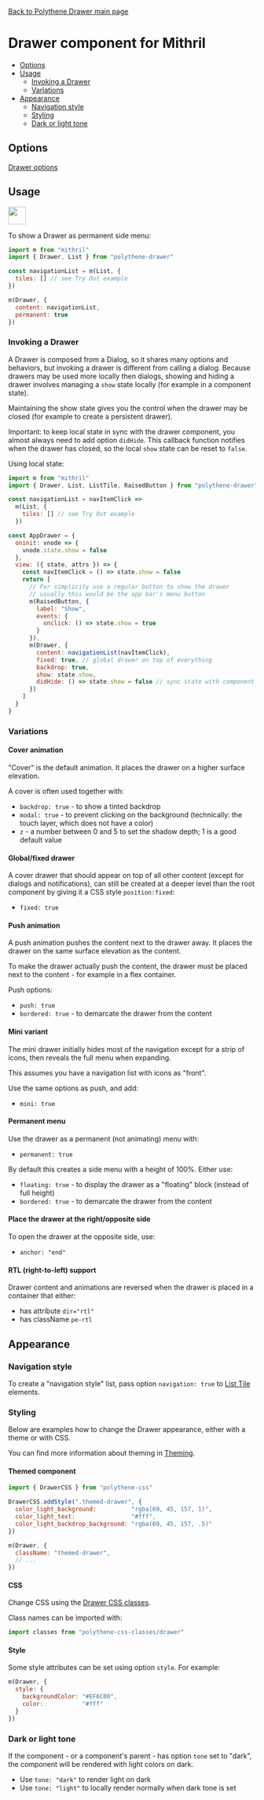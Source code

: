 [Back to Polythene Drawer main page](../drawer.md)

# Drawer component for Mithril

<!-- MarkdownTOC autolink="true" autoanchor="true" bracket="round" -->

- [Options](#options)
- [Usage](#usage)
  - [Invoking a Drawer](#invoking-a-drawer)
  - [Variations](#variations)
- [Appearance](#appearance)
  - [Navigation style](#navigation-style)
  - [Styling](#styling)
  - [Dark or light tone](#dark-or-light-tone)

<!-- /MarkdownTOC -->

<a name="options"></a>
## Options

[Drawer options](../drawer.md)


<a name="usage"></a>
## Usage

<a href="https://jsfiddle.net/ArthurClemens/srtye3sm/" target="_blank"><img src="https://arthurclemens.github.io/assets/polythene/docs/try-out-green.gif" height="36" /></a>


To show a Drawer as permanent side menu:

~~~javascript
import m from "mithril"
import { Drawer, List } from "polythene-drawer"

const navigationList = m(List, {
  tiles: [] // see Try Out example
})

m(Drawer, {
  content: navigationList,
  permanent: true
})
~~~

<a name="invoking-a-drawer"></a>
### Invoking a Drawer

A Drawer is composed from a Dialog, so it shares many options and behaviors, but invoking a drawer is different from calling a dialog. Because drawers may be used more locally then dialogs, showing and hiding a drawer involves managing a `show` state locally (for example in a component state).

Maintaining the show state gives you the control when the drawer may be closed (for example to create a persistent drawer).

Important: to keep local state in sync with the drawer component, you almost always need to add option `didHide`. This callback function notifies when the drawer has closed, so the local `show` state can be reset to `false`.

Using local state:

~~~javascript
import m from "mithril"
import { Drawer, List, ListTile, RaisedButton } from "polythene-drawer"

const navigationList = navItemClick =>
  m(List, {
    tiles: [] // see Try Out example
  })

const AppDrawer = {
  oninit: vnode => {
    vnode.state.show = false
  },
  view: ({ state, attrs }) => {
    const navItemClick = () => state.show = false
    return [
      // For simplicity use a regular button to show the drawer
      // usually this would be the app bar's menu button
      m(RaisedButton, {
        label: "Show",
        events: {
          onclick: () => state.show = true
        }
      }),
      m(Drawer, {
        content: navigationList(navItemClick),
        fixed: true, // global drawer on top of everything
        backdrop: true,
        show: state.show,
        didHide: () => state.show = false // sync state with component
      })
    ]
  }
}
~~~

<a name="variations"></a>
### Variations

#### Cover animation

"Cover" is the default animation. It places the drawer on a higher surface elevation.

A cover is often used together with:

* `backdrop: true` - to show a tinted backdrop
* `modal: true` - to prevent clicking on the background (technically: the touch layer, which does not have a color)
* `z` - a number between 0 and 5 to set the shadow depth; 1 is a good default value

#### Global/fixed drawer

A cover drawer that should appear on top of all other content (except for dialogs and notifications), can still be created at a deeper level than the root component by giving it a CSS style `position:fixed`:

* `fixed: true`


#### Push animation

A push animation pushes the content next to the drawer away. It places the drawer on the same surface elevation as the content.

To make the drawer actually push the content, the drawer must be placed next to the content - for example in a flex container.

Push options:

* `push: true`
* `bordered: true` - to demarcate the drawer from the content


#### Mini variant

The mini drawer initially hides most of the navigation except for a strip of icons, then reveals the full menu when expanding.

This assumes you have a navigation list with icons as "front".

Use the same options as push, and add:

* `mini: true`


#### Permanent menu

Use the drawer as a permanent (not animating) menu with:

* `permanent: true`

By default this creates a side menu with a height of 100%. Either use:

* `floating: true` - to display the drawer as a "floating" block (instead of full height)
* `bordered: true` - to demarcate the drawer from the content


#### Place the drawer at the right/opposite side

To open the drawer at the opposite side, use:

* `anchor: "end"`


#### RTL (right-to-left) support

Drawer content and animations are reversed when the drawer is placed in a container that either:

* has attribute `dir="rtl"`
* has className `pe-rtl`


<a name="appearance"></a>
## Appearance

<a name="navigation-style"></a>
### Navigation style

To create a "navigation style" list, pass option `navigation: true` to [List Tile](./list-tile.md) elements.


<a name="styling"></a>
### Styling

Below are examples how to change the Drawer appearance, either with a theme or with CSS.

You can find more information about theming in [Theming](../../theming.md).

#### Themed component

~~~javascript
import { DrawerCSS } from "polythene-css"

DrawerCSS.addStyle(".themed-drawer", {
  color_light_background:          "rgba(69, 45, 157, 1)",
  color_light_text:                "#fff",
  color_light_backdrop_background: "rgba(69, 45, 157, .5)"
})

m(Drawer, {
  className: "themed-drawer",
  // ...
})
~~~

#### CSS

Change CSS using the [Drawer CSS classes](../../../packages/polythene-css-classes/drawer.js).

Class names can be imported with:

~~~javascript
import classes from "polythene-css-classes/drawer"
~~~

#### Style

Some style attributes can be set using option `style`. For example:

~~~javascript
m(Drawer, {
  style: {
    backgroundColor: "#EF6C00",
    color:           "#fff"
  }
})
~~~

<a name="dark-or-light-tone"></a>
### Dark or light tone

If the component - or a component's parent - has option `tone` set to "dark", the component will be rendered with light colors on dark. 

* Use `tone: "dark"` to render light on dark
* Use `tone: "light"` to locally render normally when dark tone is set
